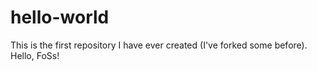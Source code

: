 # hello-world
This is the first repository I have ever created (I've forked some before). Hello, FoSs!
